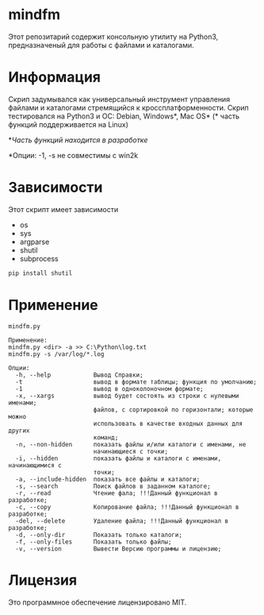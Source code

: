 # mindfm
Этот репозитарий содержит консольную утилиту на Python3, предназначеный для работы с файлами и каталогами.
# Информация
Скрип задумывался как универсальный инструмент управления файлами и каталогами стремящийся к кроссплатформенности.
Скрип тестировался на Python3 и ОС: Debian, Windows*, Mac OS* (* часть функций поддерживается на Linux)

*_Часть_ _функций_ _находится_ _в_ _разработке_

*Опции: -1, -s не совместимы с win2k
# Зависимости
Этот скрипт имеет зависимости
* os
* sys
* argparse
* shutil
* subprocess
```python
pip install shutil
```
# Применение
```
mindfm.py

Применение:
mindfm.py <dir> -a >> C:\Python\log.txt
mindfm.py -s /var/log/*.log 

Опции:
  -h, --help            Вывод Справки;
  -t                    вывод в формате таблицы; функция по умолчанию;
  -1                    вывод в одноколоночном формате;
  -x, --xargs           вывод будет состоять из строки с нулевыми именами;
                        файлов, с сортировкой по горизонтали; которые можно
                        использовать в качестве входных данных для других
                        команд;
  -n, --non-hidden      показать файлы и/или каталоги с именами, не
                        начинающиеся с точки;
  -i, --hidden          показать файлы и каталоги с именами, начинающимися с
                        точки;
  -a, --include-hidden  показать все файлы и каталоги;
  -s, --search          Поиск файлов в заданном каталоге;
  -r, --read            Чтение фала; !!!Данный функционал в разработке;
  -c, --copy            Копирование файла; !!!Данный функционал в разработке;
  -del, --delete        Удаление файла; !!!Данный функционал в разработке;
  -d, --only-dir        Показать только каталоги;
  -f, --only-files      Показать только файлы;
  -v, --version         Вывести Версию программы и лицензию;
```
# Лицензия
Это программное обеспечение лицензировано MIT.
